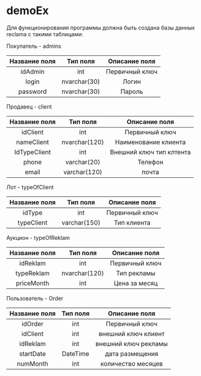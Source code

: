 # demoEx

Для функционирования программы должна быть создана базы данных reclama с такими таблицами:

Покупатель - admins

| Название поля | Тип поля         | Описание поля                |
|:-------------:|:----------------:|:----------------------------:|
| idAdmin       | int              | Первичный ключ           |
| login           | nvarchar(30)     | Логин            |
| password         | nvarchar(30)      | Пароль            |

Продавец - client

| Название поля | Тип поля         | Описание поля                |
|:-------------:|:----------------:|:----------------------------:|
| idClient       | int              | Первичный ключ           |
| nameClient           | nvarchar(120)     | Наименование клиента            |
| IdTypeClient         | int     | Внешний ключ тип клтента            |
| phone         | varchar(20)     | Телефон            |
| email         | varchar(120)     | почта            |

Лот - typeOfClient

| Название поля | Тип поля         | Описание поля                |
|:-------------:|:----------------:|:----------------------------:|
| idType      | int              | Первичный ключ           |
| typeClient     | varchar(150)     | Тип клиента            |


Аукцион - typeOfReklam

| Название поля | Тип поля         | Описание поля                |
|:-------------:|:----------------:|:----------------------------:|
| idReklam      | int             | Первичный ключ           |
| typeReklam        | nvarchar(120)             | Тип рекламы |
| priceMonth      | int             | Цена за месяц            |


Пользователь - Order

| Название поля | Тип поля         | Описание поля                |
|:-------------:|:----------------:|:----------------------------:|
| idOrder        | int                | Первичный ключ               |
| idClient         | int       | внешний ключ клиент                        |
| idReklam          | int          | внешний ключ рекламы                       |
| startDate          | DateTime          | дата размещения                       |
| numMonth          | int         | количество месяцев                       |